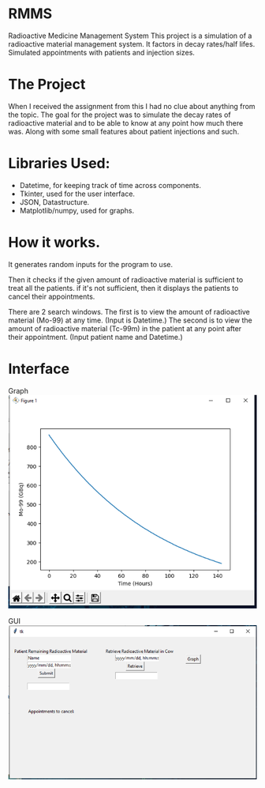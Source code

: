 # RMMS
Radioactive Medicine Management System
This project is a simulation of a radioactive material management system.
It factors in decay rates/half lifes. Simulated appointments with patients and injection sizes.

# The Project
When I received the assignment from this I had no clue about anything from the topic.
The goal for the project was to simulate the decay rates of radioactive material and to be able to know at any point how much there was.
Along with some small features about patient injections and such.

# Libraries Used:
 * Datetime, for keeping track of time across components.
 * Tkinter, used for the user interface.
 * JSON, Datastructure.
 * Matplotlib/numpy, used for graphs.


# How it works.
It generates random inputs for the program to use.

Then it checks if the given amount of radioactive material is sufficient to treat all the patients.
if it's not sufficient, then it displays the patients to cancel their appointments.

There are 2 search windows.
The first is to view the amount of radioactive material (Mo-99) at any time. (Input is Datetime.)
The second is to view the amount of radioactive material (Tc-99m) in the patient at any point after their appointment. (Input patient name and Datetime.)

# Interface
Graph
![Graph](https://github.com/SuchLuukie/RMMS/blob/master/Showcase/graph.PNG?raw=true)

GUI
![GUI](https://github.com/SuchLuukie/RMMS/blob/master/Showcase/GUI.PNG?raw=true)
